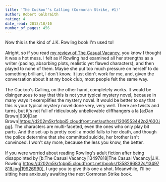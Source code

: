 ```yaml
---
title: 'The Cuckoo''s Calling (Cormoran Strike, #1)'
author: Robert Galbraith
rating: 4
date_read: 2013/10/10
number_of_pages: 456
---
```


Now this is the kind of J.K. Rowling book I'm used to!<br/><br/>Alright, so if you read <a href="https://www.goodreads.com/review/show/413712461">my review of The Casual Vacancy</a>, you know I thought it was a hot mess. I felt as if Rowling had examined all her strengths as a writer (pacing, absorbing plots, realistic yet flawed characters), and then played to none of them. Maybe she put too much pressure on herself to do something brilliant, I don't know. It just didn't work for me, and, given the conversation about it at my book club, most people felt the same way.<br/><br/>The Cuckoo's Calling, on the other hand, completely works. It would be disingenuous to say that this is not your typical mystery novel, because in many ways it exemplifies the mystery novel. It would be better to say that this is your typical mystery novel done very, very well. There are twists and turns, but it's not full of ridiculously unbelievable cliffhangers a la [a:Dan Brown|630|Dan Brown|https://d202m5krfqbpi5.cloudfront.net/authors/1206553442p2/630.jpg]. The characters are multi-faceted, even the ones who only play bit parts. And the set-up is pretty cool: a model falls to her death, and though the police determine that she committed suicide, her brother isn't convinced. I won't say more, because the less you know, the better.<br/><br/>If you were worried about reading Rowling's adult fiction after being disappointed by [b:The Casual Vacancy|13497818|The Casual Vacancy|J.K. Rowling|https://d202m5krfqbpi5.cloudfront.net/books/1358266832s/13497818.jpg|19926990], I urge you to give this one a shot. Meanwhile, I'll be sitting here anxiously awaiting the next Cormoran Strike book. 